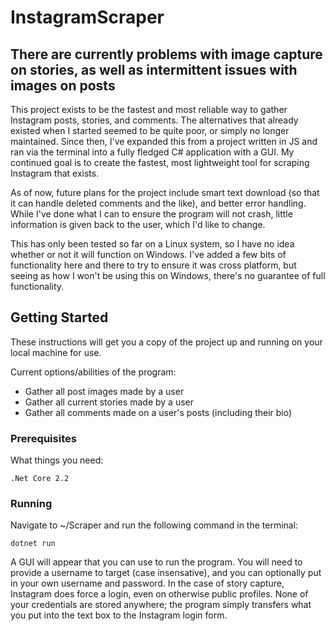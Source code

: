 # InstagramScraper

## There are currently problems with image capture on stories, as well as intermittent issues with images on posts

This project exists to be the fastest and most reliable way to gather Instagram posts, stories, and comments. The alternatives that already existed when I started seemed to be quite poor, or simply no longer maintained. Since then, I've expanded this from a project written in JS and ran via the terminal into a fully fledged C# application with a GUI. My continued goal is to create the fastest, most lightweight tool for scraping Instagram that exists. 

As of now, future plans for the project include smart text download (so that it can handle deleted comments and the like), and better error handling. While I've done what I can to ensure the program will not crash, little information is given back to the user, which I'd like to change.

This has only been tested so far on a Linux system, so I have no idea whether or not it will function on Windows. I've added a few bits of functionality here and there to try to ensure it was cross platform, but seeing as how I won't be using this on Windows, there's no guarantee of full functionality.

## Getting Started

These instructions will get you a copy of the project up and running on your local machine for use.

Current options/abilities of the program:

- Gather all post images made by a user
- Gather all current stories made by a user
- Gather all comments made on a user's posts (including their bio)

### Prerequisites

What things you need:

```
.Net Core 2.2
```

### Running

Navigate to ~/Scraper and run the following command in the terminal:

```
dotnet run
```

A GUI will appear that you can use to run the program. You will need to provide a username to target (case insensative), and you can optionally put in your own username and password. In the case of story capture, Instagram does force a login, even on otherwise public profiles. None of your credentials are stored anywhere; the program simply transfers what you put into the text box to the Instagram login form.
